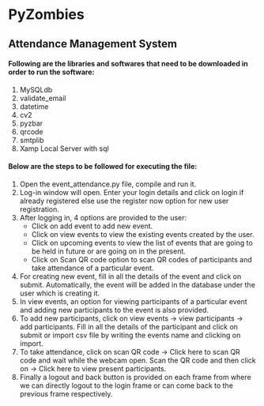 # PyZombies
## Attendance Management System 

#### Following are the libraries and softwares that need to be downloaded in order to run the software:
  1. MySQLdb
  2. validate_email
  3. datetime 
  4. cv2
  5. pyzbar 
  6. qrcode
  7. smtplib
  8. Xamp Local Server with sql

#### Below are the steps to be followed for executing the file:
  1. Open the event_attendance.py file, compile and run it.
  2. Log-in window will open. Enter your login details and click on login if already registered else use the register now option for new user registration.
  3. After logging in, 4 options are provided to the user:
     - Click on add event to add new event.
     - Click on view events to view the existing events created by the user.
     - Click on upcoming events to view the list of events that are going to be held in future or are going on in the present.
     - Click on Scan QR code option to scan QR codes of participants and take attendance of a particular event.
  4. For creating new event, fill in all the details of the event and click on submit. Automatically, the event will be added in the database under the user which is creating it.
  5. In view events, an option for viewing participants of a particular event and adding new participants to the event is also provided.
  6. To add new participants, click on view events -> view participants -> add participants. Fill in all the details  of the participant and click on submit or import csv file by writing the events name and clicking on import.
  7. To take attendance, click on scan QR code -> Click here to scan QR code and wait while the webcam open. Scan the QR code and then click on -> Click here to view present participants.
  8. Finally a logout and back button is provided on each frame from where we can directly logout to the login frame or can come back to the previous frame respectively.

